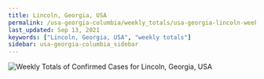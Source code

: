 ```yaml
---
title: Lincoln, Georgia, USA
permalink: /usa-georgia-columbia/weekly_totals/usa-georgia-lincoln-weekly_totals.html
last_updated: Sep 13, 2021
keywords: ["Lincoln, Georgia, USA", "weekly totals"]
sidebar: usa-georgia-columbia_sidebar
---
```


![Weekly Totals of Confirmed Cases for Lincoln, Georgia, USA](/covid_tracker/images/graphs/usa-georgia-lincoln-weekly_totals_graph.png)
